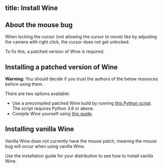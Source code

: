 title: Install Wine
---
## About the mouse bug

When locking the cursor (not allowing the cursor to move) like by adjusting the camera with right click,
the cursor does not get unlocked.

To fix this, a patched version of Wine is required.

## Installing a patched version of Wine

**Warning:** You should decide if you trust the authors of the below resources before using them.

There are two options available:

- Use a precompiled patched Wine build by running [this Python script](https://pastebin.com/raw/5SeVb005).
  The script requires Python 3.8 or above.
- Compile Wine yourself using [this guide](https://github.com/e666666/robloxWineBuildGuide).

## Installing vanilla Wine

Vanilla Wine does not currently have the mouse patch, meaning the mouse bug will occur when using vanilla Wine.

Use the installation guide for your distribution to see how to install vanilla Wine.
